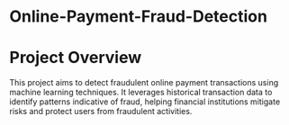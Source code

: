 # Online-Payment-Fraud-Detection

# Project Overview

This project aims to detect fraudulent online payment transactions using machine learning techniques. It leverages historical transaction data to identify patterns indicative of fraud, helping financial institutions mitigate risks and protect users from fraudulent activities.
